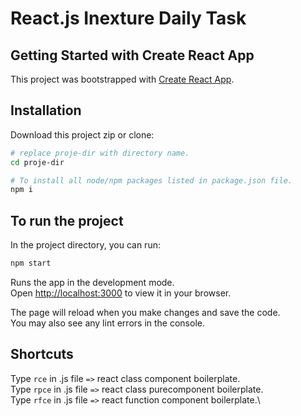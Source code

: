# React.js Inexture Daily Task

## Getting Started with Create React App

This project was bootstrapped with [Create React App](https://github.com/facebook/create-react-app).

## Installation

Download this project zip or clone:

```bash
# replace proje-dir with directory name.
cd proje-dir

# To install all node/npm packages listed in package.json file.
npm i 
```

## To run the project

In the project directory, you can run:

```bash
npm start
```

Runs the app in the development mode.\
Open [http://localhost:3000](http://localhost:3000) to view it in your browser.

The page will reload when you make changes and save the code.\
You may also see any lint errors in the console.

## Shortcuts

Type `rce` in .js file `=>` react class component boilerplate.\
Type `rpce` in .js file `=>` react class purecomponent boilerplate.\
Type `rfce` in .js file `=>` react function component boilerplate.\
